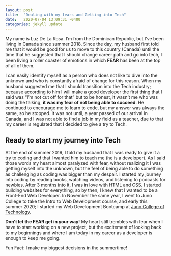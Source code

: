 ```yaml
---
layout: post
title:  "Dealing with my fears and Getting into Tech"
date:   2020-07-04 13:09:31 -0400
categories: jekyll update
---
```


My name is Luz De La Rosa. I’m from the Dominican Republic, but I’ve been living in Canada since summer 2018. Since the day, my husband first told me that it would be good for us to move to this country (Canada) until the time that he suggested that I should change career path and go into tech, I been living a roller coaster of emotions in which **FEAR** has been at the top of all of them.

I can easily identify myself as a person who does not like to dive into the unknown and who is constantly afraid of change for this reason. When my husband suggested me that I should transition into the Tech industry; because according to him I will make a good developer the first thing that I said was “I’m not cut off for that” but to be honest, it wasn’t me who was doing the talking, **it was my fear of not being able to succeed**. He continued to encourage me to learn to code, but my answer was always the same, so he stopped. It was not until, a year passed of our arrival in Canada, and I was not able to find a job in my field as a teacher, due to that my career is regulated that I decided to give a try to Tech.

## Ready to start my journey into Tech

At the end of summer 2019, I told my husband that I was ready to give it a try to coding and that I wanted him to teach me (he is a developer). As I said those words my heart almost paralyzed with fear, without realizing it I was getting myself into the unknown, but the feel of being able to do something as challenging as coding was bigger than my despair. I started my journey into coding by reading books, watching videos, and listening to podcasts for newbies. After 3 months into it, I was in love with HTML and CSS. I started building websites for everything, so by then, I knew that I wanted to be a Front-End Web Developer. In November the same year, I went to Juno College to take the Intro to Web Development course, and early this summer 2020; I started my Web Development Bootcamp at [Juno College of Technology](https://junocollege.com/).

**Don’t let the FEAR get in your way!** My heart still trembles with fear when I have to start working on a new project, but the excitement of looking back to my beginnings and where I am today in my career as a developer is enough to keep me going.

Fun Fact: I make my biggest decisions in the summertime!